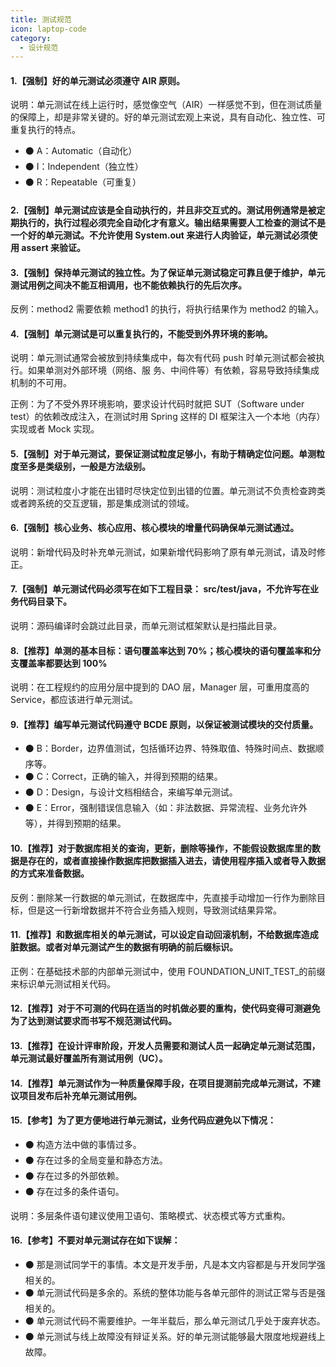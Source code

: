 ```yaml
---
title: 测试规范
icon: laptop-code
category:
  - 设计规范
---
```


#### 1.【强制】好的单元测试必须遵守 AIR 原则。
说明：单元测试在线上运行时，感觉像空气（AIR）一样感觉不到，但在测试质量的保障上，却是非常关键的。好的单元测试宏观上来说，具有自动化、独立性、可重复执行的特点。

* ⚫ A：Automatic（自动化） 
* ⚫ I：Independent（独立性） 
* ⚫ R：Repeatable（可重复）
#### 2.【强制】单元测试应该是全自动执行的，并且非交互式的。测试用例通常是被定期执行的，执行过程必须完全自动化才有意义。输出结果需要人工检查的测试不是一个好的单元测试。不允许使用 System.out 来进行人肉验证，单元测试必须使用 assert 来验证。
#### 3.【强制】保持单元测试的独立性。为了保证单元测试稳定可靠且便于维护，单元测试用例之间决不能互相调用，也不能依赖执行的先后次序。
反例：method2 需要依赖 method1 的执行，将执行结果作为 method2 的输入。
#### 4.【强制】单元测试是可以重复执行的，不能受到外界环境的影响。
说明：单元测试通常会被放到持续集成中，每次有代码 push 时单元测试都会被执行。如果单测对外部环境（网络、服 务、中间件等）有依赖，容易导致持续集成机制的不可用。

正例：为了不受外界环境影响，要求设计代码时就把 SUT（Software under test）的依赖改成注入，在测试时用 Spring 这样的 DI 框架注入一个本地（内存）实现或者 Mock 实现。
#### 5.【强制】对于单元测试，要保证测试粒度足够小，有助于精确定位问题。单测粒度至多是类级别，一般是方法级别。
说明：测试粒度小才能在出错时尽快定位到出错的位置。单元测试不负责检查跨类或者跨系统的交互逻辑，那是集成测试的领域。
#### 6.【强制】核心业务、核心应用、核心模块的增量代码确保单元测试通过。
说明：新增代码及时补充单元测试，如果新增代码影响了原有单元测试，请及时修正。
#### 7.【强制】单元测试代码必须写在如下工程目录： src/test/java，不允许写在业务代码目录下。
说明：源码编译时会跳过此目录，而单元测试框架默认是扫描此目录。
#### 8.【推荐】单测的基本目标：语句覆盖率达到 70%；核心模块的语句覆盖率和分支覆盖率都要达到 100%
说明：在工程规约的应用分层中提到的 DAO 层，Manager 层，可重用度高的 Service，都应该进行单元测试。
#### 9.【推荐】编写单元测试代码遵守 BCDE 原则，以保证被测试模块的交付质量。 

* ⚫ B：Border，边界值测试，包括循环边界、特殊取值、特殊时间点、数据顺序等。 
* ⚫ C：Correct，正确的输入，并得到预期的结果。 
* ⚫ D：Design，与设计文档相结合，来编写单元测试。 
* ⚫ E：Error，强制错误信息输入（如：非法数据、异常流程、业务允许外等），并得到预期的结果。

#### 10.【推荐】对于数据库相关的查询，更新，删除等操作，不能假设数据库里的数据是存在的，或者直接操作数据库把数据插入进去，请使用程序插入或者导入数据的方式来准备数据。

反例：删除某一行数据的单元测试，在数据库中，先直接手动增加一行作为删除目标，但是这一行新增数据并不符合业务插入规则，导致测试结果异常。

#### 11.【推荐】和数据库相关的单元测试，可以设定自动回滚机制，不给数据库造成脏数据。或者对单元测试产生的数据有明确的前后缀标识。
正例：在基础技术部的内部单元测试中，使用 FOUNDATION_UNIT_TEST_的前缀来标识单元测试相关代码。

#### 12.【推荐】对于不可测的代码在适当的时机做必要的重构，使代码变得可测避免为了达到测试要求而书写不规范测试代码。
#### 13.【推荐】在设计评审阶段，开发人员需要和测试人员一起确定单元测试范围，单元测试最好覆盖所有测试用例（UC）。
#### 14.【推荐】单元测试作为一种质量保障手段，在项目提测前完成单元测试，不建议项目发布后补充单元测试用例。
#### 15.【参考】为了更方便地进行单元测试，业务代码应避免以下情况： 

* ⚫ 构造方法中做的事情过多。
* ⚫ 存在过多的全局变量和静态方法。 
* ⚫ 存在过多的外部依赖。 
* ⚫ 存在过多的条件语句。

说明：多层条件语句建议使用卫语句、策略模式、状态模式等方式重构。
#### 16.【参考】不要对单元测试存在如下误解： 
* ⚫ 那是测试同学干的事情。本文是开发手册，凡是本文内容都是与开发同学强相关的。 
* ⚫ 单元测试代码是多余的。系统的整体功能与各单元部件的测试正常与否是强相关的。 
* ⚫ 单元测试代码不需要维护。一年半载后，那么单元测试几乎处于废弃状态。 
* ⚫ 单元测试与线上故障没有辩证关系。好的单元测试能够最大限度地规避线上故障。
